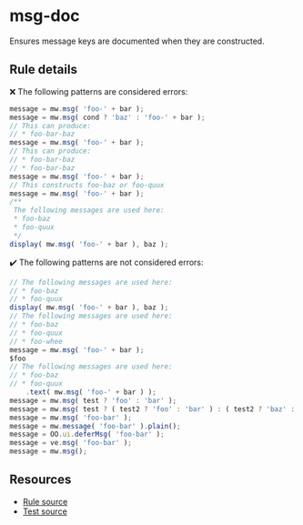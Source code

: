 # msg-doc

Ensures message keys are documented when they are constructed.

## Rule details

❌ The following patterns are considered errors:
```js
message = mw.msg( 'foo-' + bar );
message = mw.msg( cond ? 'baz' : 'foo-' + bar );
// This can produce:
// * foo-bar-baz
message = mw.msg( 'foo-' + bar );
// This can produce:
// * foo-bar-baz
// * foo-bar-baz
message = mw.msg( 'foo-' + bar );
// This constructs foo-baz or foo-quux
message = mw.msg( 'foo-' + bar );
/**
 The following messages are used here:
 * foo-baz
 * foo-quux
 */
display( mw.msg( 'foo-' + bar ), baz );
```

✔️ The following patterns are not considered errors:
```js
// The following messages are used here:
// * foo-baz
// * foo-quux
display( mw.msg( 'foo-' + bar ), baz );
// The following messages are used here:
// * foo-baz
// * foo-quux
// * foo-whee
message = mw.msg( 'foo-' + bar );
$foo
// The following messages are used here:
// * foo-baz
// * foo-quux
	.text( mw.msg( 'foo-' + bar ) );
message = mw.msg( test ? 'foo' : 'bar' );
message = mw.msg( test ? ( test2 ? 'foo' : 'bar' ) : ( test2 ? 'baz' : 'quux' ) );
message = mw.msg( 'foo-bar' );
message = mw.message( 'foo-bar' ).plain();
message = OO.ui.deferMsg( 'foo-bar' );
message = ve.msg( 'foo-bar' );
message = mw.msg();
```

## Resources

* [Rule source](/src/rules/msg-doc.js)
* [Test source](/tests/msg-doc.js)
